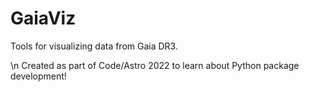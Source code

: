 # GaiaViz
Tools for visualizing data from Gaia DR3.

\n Created as part of Code/Astro 2022 to learn about Python package development!
